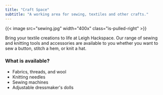 ```yaml
---
title: "Craft Space"
subtitle: "A working area for sewing, textiles and other crafts."
---
```


{{< image src="sewing.jpg" width="400x" class="is-pulled-right" >}}

Bring your textile creations to life at Leigh Hackspace. Our range of sewing and knitting tools and accessories are available to you whether you want to sew a button, stitch a hem, or knit a hat.

### What is available?

* Fabrics, threads, and wool
* Knitting needles
* Sewing machines
* Adjustable dressmaker's dolls
